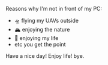 <!--
### Hi there 👋

<!--
[![Anurag's GitHub stats](https://github-readme-stats.vercel.app/api?username=MrRamseier)](https://github.com/anuraghazra/github-readme-stats)
-->
Reasons why I'm not in front of my PC:
- 🛸 flying my UAVs outside
- 🏔️ enjoying the nature
- 🥳 enjoying my life
- etc you get the point


Have a nice day! 
Enjoy life!
bye. 
